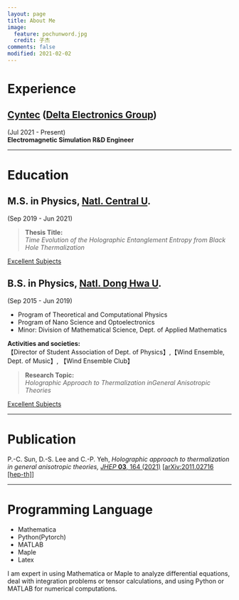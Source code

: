 ```yaml
---
layout: page
title: About Me
image:
  feature: pochunword.jpg
  credit: 子杰
comments: false
modified: 2021-02-02
---
```

# Experience
## [Cyntec](http://www.cyntec.com/) ([Delta Electronics Group](https://www.deltaww.com/en-US/index))
(Jul 2021 - Present)<br> 
**Electromagnetic Simulation R&D Engineer**

---

# Education
## M.S. in Physics, [Natl. Central U](https://www.phy.ncu.edu.tw/en/%E9%A6%96%E9%A0%81-english/). 
(Sep 2019 - Jun 2021)<br> 
> **Thesis Title:** <br />
*Time Evolution of the Holographic Entanglement Entropy from Black Hole Thermalization*

<a href="{{ site.url }}/Grade-master/" class="btn btn-info">Excellent Subjects</a> 


## B.S. in Physics, [Natl. Dong Hwa U](https://phys.ndhu.edu.tw/). 
(Sep 2015 - Jun 2019)<br> 
- Program of Theoretical and Computational Physics
- Program of Nano Science and Optoelectronics
- Minor: Division of Mathematical Science, Dept. of Applied Mathematics

**Activities and societies:**<br> 
【Director of Student Association of Dept. of Physics】,【Wind Ensemble, Dept. of Music】, 【Wind Ensemble Club】

> **Research Topic:** <br />
*Holographic Approach to Thermalization inGeneral Anisotropic Theories*

<a href="{{ site.url }}/Grade/" class="btn btn-info">Excellent Subjects</a> 



---

# Publication
P.-C. Sun, D.-S. Lee and C.-P. Yeh, *Holographic approach to thermalization in general anisotropic theories,* [*JHEP* **03**, 164 (2021)](https://doi.org/10.1007/JHEP03(2021)164) [[arXiv:2011.02716 [hep-th]](https://inspirehep.net/literature/1828509)]

---

# Programming Language
- Mathematica
- Python(Pytorch)
- MATLAB
- Maple
- Latex

I am expert in using Mathematica or Maple to analyze differential equations, deal with integration problems or tensor calculations, and using Python or MATLAB for numerical computations.

